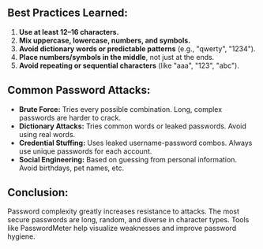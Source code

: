 ## Best Practices Learned:

1. **Use at least 12–16 characters.**
2. **Mix uppercase, lowercase, numbers, and symbols.**
3. **Avoid dictionary words or predictable patterns** (e.g., "qwerty", "1234").
4. **Place numbers/symbols in the middle**, not just at the ends.
5. **Avoid repeating or sequential characters** (like "aaa", "123", "abc").



## Common Password Attacks:

* **Brute Force:** Tries every possible combination. Long, complex passwords are harder to crack.
* **Dictionary Attacks:** Tries common words or leaked passwords. Avoid using real words.
* **Credential Stuffing:** Uses leaked username-password combos. Always use unique passwords for each account.
* **Social Engineering:** Based on guessing from personal information. Avoid birthdays, pet names, etc.



## Conclusion:

Password complexity greatly increases resistance to attacks. The most secure passwords are long, random, and diverse in character types. Tools like PasswordMeter help visualize weaknesses and improve password hygiene.
